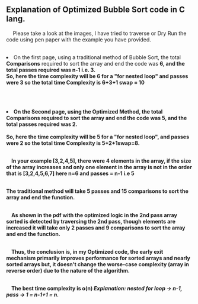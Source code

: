 <h2> Explanation of Optimized Bubble Sort code in C lang.</h2>
<p>&emsp; Please take a look at the images, I have tried to traverse or Dry Run the code using pen paper with the example you have provided.<br>
&emsp;<li>On the first page, using a traditional method of Bubble Sort, the total <b>Comparisons</b> required to sort the array and end the code was <b>6<b>, and the total <b>passes<b> required was n-1 i.e. <b>3</b>.</li>
So, here the time complexity will be 6 for a "for nested loop" and passes were 3 so <b>the total time Complexity is 6+3+1 swap = 10</b><br><br>

&emsp;<li>On the Second page, using the Optimized Method, the total <b>Comparisons</b> required to sort the array and end the code was <b>5</b>, and the total <b>passes</b> required was <b>2</b>.</li><br>
So, here the time complexity will be 5 for a "for nested loop", and passes were 2 so <b>the total time Complexity is 5+2+1swap=8.</b><br><br>

&emsp;In your example [3,2,4,5], there were 4 elements in the array, if the size of the array increases and only one element in the array is not in the order that is [3,2,4,5,6,7] here n=6 and passes = n-1 i.e 5<br><br> 

The traditional method will take <b>5 passes and 15 comparisons</b> to sort the array and end the function.<br>

<br>&emsp;As shown in the pdf with the optimized logic in the 2nd pass array sorted is detected by traversing the 2nd pass, though elements are increased it will take <b>only 2 passes and 9 comparisons</b> to sort the array and end the function.<br>

      <br>&emsp;Thus, the conclusion is, in my Optimized code, the early exit mechanism primarily improves performance for sorted arrays and nearly sorted arrays but, it doesn't change the worse-case complexity (array in reverse order) due to the nature of the algorithm.<br>

      <br>&emsp;The best time complexity is o(n)
<b><i>Explanation: nested for loop -> n-1, pass -> 1 = n-1+1 = n.</i></b></p>
